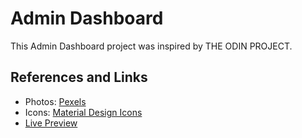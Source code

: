 # Admin Dashboard
This  Admin Dashboard project was inspired by THE ODIN PROJECT. 
## References and Links
* Photos: [Pexels](https://www.pexels.com/)
* Icons: [Material Design Icons](https://materialdesignicons.com/)
* [Live Preview](https://somtojf.github.io/Admin-Dashboard/)